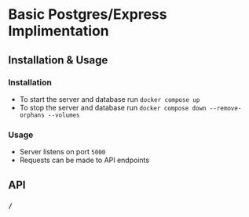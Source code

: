 # Basic Postgres/Express Implimentation

## Installation & Usage

### Installation

- To start the server and database run `docker compose up`
- To stop the server and database run `docker compose down --remove-orphans --volumes`

### Usage

- Server listens on port `5000`
- Requests can be made to API endpoints

## API

### `/`
